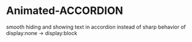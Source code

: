 # Animated-ACCORDION
smooth hiding and showing text in accordion instead of sharp behavior of display:none -> display:block
